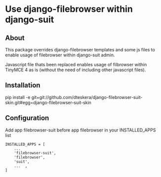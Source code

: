 # Use django-filebrowser within django-suit

## About
This package overrides django-filebrowser templates and some js files to enable usage of filebrowser within django-suit admin.

Javascript file thats been replaced enables usage of filbrowser within TinyMCE 4 as is (without the need of including other javascript files).

## Installation
pip install -e git+git://github.com/dteskera/django-filebrowser-suit-skin.git#egg=django-filebrowser-suit-skin


## Configuration
Add app filebrowser-suit before app filebrowser in your INSTALLED_APPS list

    INSTALLED_APPS = [
        ...
        'filebrowser-suit',
        'filebrowser',
        'suit',
        ...  ,
    ]
